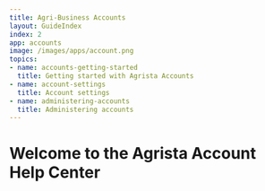 ```yaml
---
title: Agri-Business Accounts
layout: GuideIndex
index: 2
app: accounts
image: /images/apps/account.png
topics:
- name: accounts-getting-started
  title: Getting started with Agrista Accounts
- name: account-settings
  title: Account settings
- name: administering-accounts
  title: Administering accounts
---
```


# Welcome to the Agrista Account Help Center

